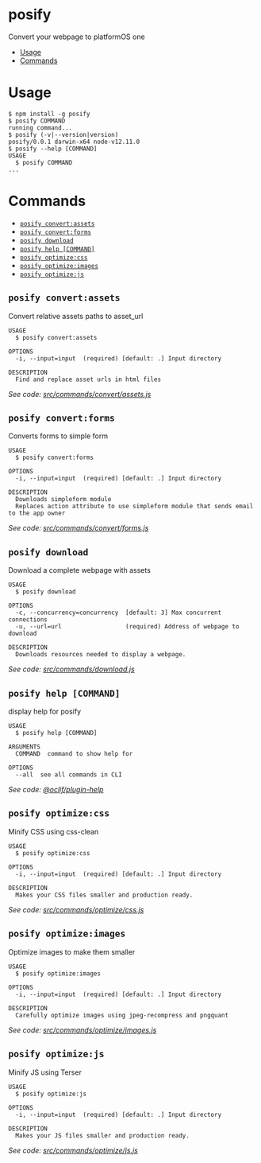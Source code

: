 posify
======

Convert your webpage to platformOS one


<!-- toc -->
* [Usage](#usage)
* [Commands](#commands)
<!-- tocstop -->
# Usage
<!-- usage -->
```sh-session
$ npm install -g posify
$ posify COMMAND
running command...
$ posify (-v|--version|version)
posify/0.0.1 darwin-x64 node-v12.11.0
$ posify --help [COMMAND]
USAGE
  $ posify COMMAND
...
```
<!-- usagestop -->
# Commands
<!-- commands -->
* [`posify convert:assets`](#posify-convertassets)
* [`posify convert:forms`](#posify-convertforms)
* [`posify download`](#posify-download)
* [`posify help [COMMAND]`](#posify-help-command)
* [`posify optimize:css`](#posify-optimizecss)
* [`posify optimize:images`](#posify-optimizeimages)
* [`posify optimize:js`](#posify-optimizejs)

## `posify convert:assets`

Convert relative assets paths to asset_url

```
USAGE
  $ posify convert:assets

OPTIONS
  -i, --input=input  (required) [default: .] Input directory

DESCRIPTION
  Find and replace asset urls in html files
```

_See code: [src/commands/convert/assets.js](https://github.com/mdyd-dev/posify/blob/v0.0.1/src/commands/convert/assets.js)_

## `posify convert:forms`

Converts forms to simple form

```
USAGE
  $ posify convert:forms

OPTIONS
  -i, --input=input  (required) [default: .] Input directory

DESCRIPTION
  Downloads simpleform module
  Replaces action attribute to use simpleform module that sends email to the app owner
```

_See code: [src/commands/convert/forms.js](https://github.com/mdyd-dev/posify/blob/v0.0.1/src/commands/convert/forms.js)_

## `posify download`

Download a complete webpage with assets

```
USAGE
  $ posify download

OPTIONS
  -c, --concurrency=concurrency  [default: 3] Max concurrent connections
  -u, --url=url                  (required) Address of webpage to download

DESCRIPTION
  Downloads resources needed to display a webpage.
```

_See code: [src/commands/download.js](https://github.com/mdyd-dev/posify/blob/v0.0.1/src/commands/download.js)_

## `posify help [COMMAND]`

display help for posify

```
USAGE
  $ posify help [COMMAND]

ARGUMENTS
  COMMAND  command to show help for

OPTIONS
  --all  see all commands in CLI
```

_See code: [@oclif/plugin-help](https://github.com/oclif/plugin-help/blob/v2.2.3/src/commands/help.ts)_

## `posify optimize:css`

Minify CSS using css-clean

```
USAGE
  $ posify optimize:css

OPTIONS
  -i, --input=input  (required) [default: .] Input directory

DESCRIPTION
  Makes your CSS files smaller and production ready.
```

_See code: [src/commands/optimize/css.js](https://github.com/mdyd-dev/posify/blob/v0.0.1/src/commands/optimize/css.js)_

## `posify optimize:images`

Optimize images to make them smaller

```
USAGE
  $ posify optimize:images

OPTIONS
  -i, --input=input  (required) [default: .] Input directory

DESCRIPTION
  Carefully optimize images using jpeg-recompress and pngquant
```

_See code: [src/commands/optimize/images.js](https://github.com/mdyd-dev/posify/blob/v0.0.1/src/commands/optimize/images.js)_

## `posify optimize:js`

Minify JS using Terser

```
USAGE
  $ posify optimize:js

OPTIONS
  -i, --input=input  (required) [default: .] Input directory

DESCRIPTION
  Makes your JS files smaller and production ready.
```

_See code: [src/commands/optimize/js.js](https://github.com/mdyd-dev/posify/blob/v0.0.1/src/commands/optimize/js.js)_
<!-- commandsstop -->
